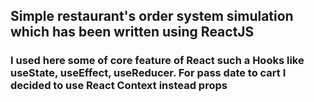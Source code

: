 <h2>Simple restaurant's order system simulation which has been written using ReactJS</h2>

<h3>I used here some of core feature of React such a Hooks like useState, useEffect, useReducer. For pass date to cart I decided to use React Context instead props</h3>